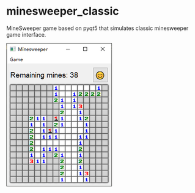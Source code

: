 # minesweeper_classic

MineSweeper game based on pyqt5 that simulates classic minesweeper game interface.

![UI](ui.png)